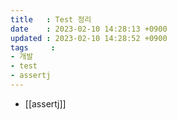 ```yaml
---
title   : Test 정리
date    : 2023-02-10 14:28:13 +0900
updated : 2023-02-10 14:28:52 +0900
tags     : 
- 개발
- test
- assertj
---
```

* [[assertj]]
